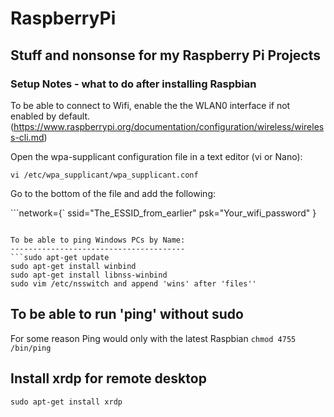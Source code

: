 # RaspberryPi
Stuff and nonsonse for my Raspberry Pi Projects
-----------------------------------------------
### Setup Notes - what to do after installing Raspbian
To be able to connect to Wifi, enable the the WLAN0 interface if not enabled by default.
(https://www.raspberrypi.org/documentation/configuration/wireless/wireless-cli.md)

Open the wpa-supplicant configuration file in a text editor (vi or Nano):

`vi /etc/wpa_supplicant/wpa_supplicant.conf`

Go to the bottom of the file and add the following:

```network={`
    ssid="The_ESSID_from_earlier"
    psk="Your_wifi_password"
}
```

To be able to ping Windows PCs by Name:
---------------------------------------
```sudo apt-get update
sudo apt-get install winbind
sudo apt-get install libnss-winbind
sudo vim /etc/nsswitch and append 'wins' after 'files''
```

To be able to run 'ping' without sudo
-------------------------------------
For some reason Ping would only with the latest Raspbian 
`chmod 4755 /bin/ping`

Install xrdp for remote desktop
-------------------------------
`sudo apt-get install xrdp`
